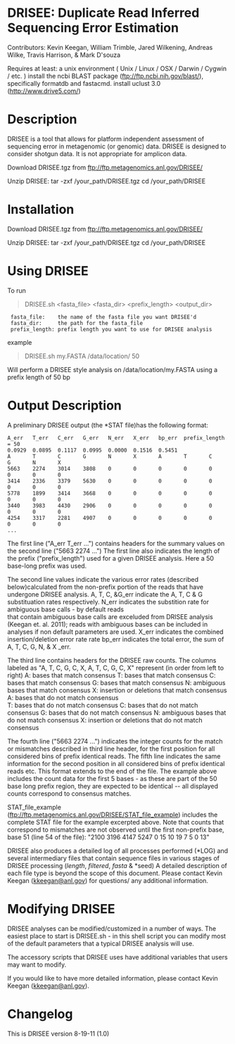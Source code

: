 DRISEE: Duplicate Read Inferred Sequencing Error Estimation
===

Contributors: Kevin Keegan, William Trimble, Jared Wilkening, Andreas Wilke, Travis Harrison, & Mark D'souza

Requires at least: 
	a unix environment ( Unix / Linux / OSX / Darwin / Cygwin / etc. ) 
	install the ncbi BLAST package (ftp://ftp.ncbi.nih.gov/blast/), specifically formatdb and fastacmd. 
	install uclust 3.0  (http://www.drive5.com/)  


Description
==

DRISEE is a tool that allows for platform independent assessment of sequencing error
in metagenomic (or genomic) data.  DRISEE is designed to consider shotgun data.
It is not appropriate for amplicon data. 

Download DRISEE.tgz from ftp://ftp.metagenomics.anl.gov/DRISEE/

Unzip DRISEE:
tar -zxf /your_path/DRISEE.tgz
cd /your_path/DRISEE

Installation
==

Download DRISEE.tgz from ftp://ftp.metagenomics.anl.gov/DRISEE/

Unzip DRISEE:
tar -zxf /your_path/DRISEE.tgz
cd /your_path/DRISEE

Using DRISEE
==

To run
>DRISEE.sh <fasta_file> <fasta_dir> <prefix_length> <output_dir>

     fasta_file:    the name of the fasta file you want DRISEE'd
     fasta_dir:     the path for the fasta_file
     prefix_length: prefix length you want to use for DRISEE analysis

example
>DRISEE.sh my.FASTA /data/location/ 50

Will perform a DRISEE style analysis on /data/location/my.FASTA
using a prefix length of 50 bp

Output Description
==

A preliminary DRISEE output (the *STAT file)has the following format:

	A_err   T_err   C_err   G_err   N_err   X_err   bp_err  prefix_length = 50
	0.0929  0.0895  0.1117  0.0995  0.0000  0.1516  0.5451
	A       T       C       G       N       X       A       T       C       G       N       X
	5663    2274    3014    3808    0       0       0       0       0       0       0       0
	3414    2336    3379    5630    0       0       0       0       0       0       0       0
	5778    1899    3414    3668    0       0       0       0       0       0       0       0
	3440    3983    4430    2906    0       0       0       0       0       0       0       0
	4254    3317    2281    4907    0       0       0       0       0       0       0       0
	...

The first line     ("A_err   T_err ...") contains headers for the summary values
on the second line ("5663    2274 ...")
The first line also indicates the length of the prefix ("prefix_length") used for 
a given DRISEE analysis.  Here a 50 base-long prefix was used.

The second line values indicate the various error rates (described below)calculated
from the non-prefix portion of the reads that have undergone DRISEE analysis. 
A, T, C, &G_err indicate the A, T, C & G substituation rates respectively.
N_err	indicates the substition rate for ambiguous base calls - by default reads  
that contain ambiguous base calls are exceluded from DRISEE analysis (Keegan et. al. 2011);
reads with ambiguous bases can be included in analyses if non default parameters are used.
X_err indicates the combined insertion/deletion error rate rate
bp_err indicates the total error, the sum of A, T, C, G, N, & X _err.

The third line contains headers for the DRISEE raw counts.
The columns labeled as "A, T, C, G, C, X, A, T, C, G, C, X" represent (in order from left to right)
A: bases that match consensus
T: bases that match consensus
C: bases that match consensus
G: bases that match consensus
N: ambiguous bases that match consensus
X: insertion or deletions that match consensus
A: bases that do not match consensus	
T: bases that do not match consensus
C: bases that do not match consensus
G: bases that do not match consensus
N: ambiguous bases that do not match consensus
X: insertion or deletions that do not match consensus

The fourth line ("5663    2274 ...") indicates the integer counts for the match or
mismatches described in third line header, for the first position for all considered
bins of prefix identical reads.  The fifth line indicates the same information for
the second position in all considered bins of prefix identical reads etc.  This 
format extends to the end of the file. The example above includes the count data 
for the first 5 bases - as these are part of the 50 base long prefix region, they
are expected to be identical -- all displayed counts correspond to consensus matches.

STAT_file_example (ftp://ftp.metagenomics.anl.gov/DRISEE/STAT_file_example)
includes the complete STAT file for the example excerpted above.
Note that counts that correspond to mismatches are not observed until the first 
non-prefix base, base 51 (line 54 of the file): 
"2100	3196	4147	5247	0	15	10	19	7	5	0	13"
    

DRISEE also produces a detailed log of all processes performed (*LOG) 
and several intermediary files that contain sequence files in various 
stages of DRISEE processing (*length*, *filtered*, *fasta* & *seed) 
A detailed description of each file type is beyond the scope of this document.
Please contact Kevin Keegan (kkeegan@anl.gov) for questions/ any additional information.

Modifying DRISEE
==

DRISEE analyses can be modified/customized in a number of ways.
The easiest place to start is DRISEE.sh - in this 
shell script you can modify most of the default parameters 
that a typical DRISEE analysis will use.

The accessory scripts that DRISEE uses have additional 
variables that users may want to modify.

If you would like to have more detailed information, please contact
Kevin Keegan (kkeegan@anl.gov). 

Changelog
==

This is DRISEE version 8-19-11 (1.0)
